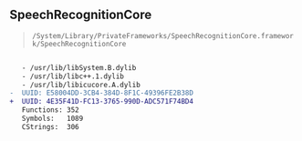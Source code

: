 ## SpeechRecognitionCore

> `/System/Library/PrivateFrameworks/SpeechRecognitionCore.framework/SpeechRecognitionCore`

```diff

   - /usr/lib/libSystem.B.dylib
   - /usr/lib/libc++.1.dylib
   - /usr/lib/libicucore.A.dylib
-  UUID: E58004DD-3CB4-384D-8F1C-49396FE2B38D
+  UUID: 4E35F41D-FC13-3765-990D-ADC571F74BD4
   Functions: 352
   Symbols:   1089
   CStrings:  306

```
